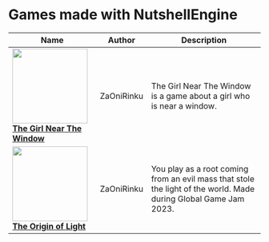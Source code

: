 # Games made with NutshellEngine

| Name | Author | Description |
| ------------- | ------------- | ---------------- |
| [**<img src="https://img.itch.zone/aW1nLzExMTQ4MjY1LnBuZw==/315x250%23c/5nSfVF.png" width="150px"><br>The Girl Near The Window**](https://zaonirinku.itch.io/the-girl-near-the-window) | ZaOniRinku | The Girl Near The Window is a game about a girl who is near a window. |
| [**<img src="https://img.itch.zone/aW1nLzExMjM4MzU3LnBuZw==/315x250%23c/G8GRtW.png" width="150px"><br>The Origin of Light**](https://zaonirinku.itch.io/the-origin-of-light-ggj-2023) | ZaOniRinku | You play as a root coming from an evil mass that stole the light of the world. Made during Global Game Jam 2023. |